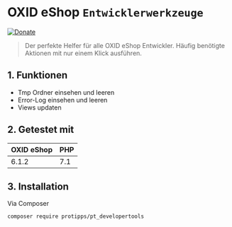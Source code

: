 # OXID eShop ``Entwicklerwerkzeuge``

[![Donate](https://img.shields.io/badge/Donate-PayPal-green.svg)](https://www.paypal.me/PTMarkus)

> Der perfekte Helfer für alle OXID eShop Entwickler. Häufig benötigte Aktionen mit nur einem Klick ausführen.

## 1. Funktionen

- Tmp Ordner einsehen und leeren
- Error-Log einsehen und leeren
- Views updaten

## 2. Getestet mit

| OXID eShop        | PHP       |
| ----------------- | ----------|
| 6.1.2             | 7.1       |

## 3. Installation

Via Composer 

    composer require protipps/pt_developertools